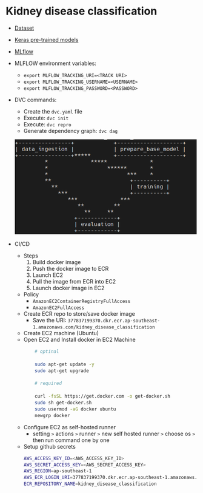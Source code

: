 # Kidney disease classification

- [Dataset](https://www.kaggle.com/datasets/nazmul0087/ct-kidney-dataset-normal-cyst-tumor-and-stone/data)
- [Keras pre-trained models](https://keras.io/api/applications/)
- [MLflow](https://mlflow.org/docs/latest/index.html)

- MLFLOW environment variables:
    - `export MLFLOW_TRACKING_URI=<TRACK URI>`
    - `export MLFLOW_TRACKING_USERNAME=<USERNAME>`
    - `export MLFLOW_TRACKING_PASSWORD=<PASSWORD>`

- DVC commands:
    - Create the `dvc.yaml` file
    - Execute: `dvc init`
    - Execute: `dvc repro`
    - Generate dependency graph: `dvc dag`
    
    ![dvc dag](docs/img/dvc_dag.png)

- CI/CD
    - Steps
        1. Build docker image
        2. Push the docker image to ECR
        3. Launch EC2
        4. Pull the image from ECR into EC2
        5. Launch docker image in EC2
    - Policy
        - `AmazonEC2ContainerRegistryFullAccess`
        - `AmazonEC2FullAccess`
    - Create ECR repo to store/save docker image
        - Save the URI: `377837199370.dkr.ecr.ap-southeast-1.amazonaws.com/kidney_disease_classification`
    - Create EC2 machine (Ubuntu)
    - Open EC2 and Install docker in EC2 Machine        
        ```bash
            # optinal

            sudo apt-get update -y
            sudo apt-get upgrade

            # required

            curl -fsSL https://get.docker.com -o get-docker.sh
            sudo sh get-docker.sh
            sudo usermod -aG docker ubuntu
            newgrp docker
        ```
    - Configure EC2 as self-hosted runner
        - setting `>` actions `>` runner `>` new self hosted runner `>` choose os `>` then run command one by one
    - Setup github secrets
        ```bash
        AWS_ACCESS_KEY_ID=<AWS_ACCESS_KEY_ID>
        AWS_SECRET_ACCESS_KEY=<AWS_SECRET_ACCESS_KEY>
        AWS_REGION=ap-southeast-1
        AWS_ECR_LOGIN_URI=377837199370.dkr.ecr.ap-southeast-1.amazonaws.com/kidney_disease_classification
        ECR_REPOSITORY_NAME=kidney_disease_classification
        ```